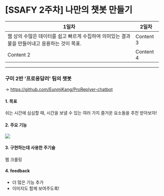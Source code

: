# [SSAFY 2주차] 나만의 챗봇 만들기

|1일차     | 2일차|
|--------- | ---------|
|웹 상의 수많은 데이터를 쉽고 빠르게 수집하여 의미있는 결과물을 만들어내고 응용하는 것이 목표.| Content 3|
|Content 2 | Content 4|



---------------------------
### 구미 2반 '프로응답러' 팀의 챗봇 <br/>
-> https://github.com/EunmiKang/ProReplyer-chatbot
#### 1. 목표
쉬는 시간에 심심할 때, 시간을 보낼 수 있는 여러 가지 즐거운 요소들을 추천 받아보자!
#### 2. 주요 기능
<img src="https://user-images.githubusercontent.com/18115456/50434019-03914900-091f-11e9-90f3-f1eaee064af5.JPG"><br/>
#### 3. 구현하는데 사용한 주기술
웹 크롤링
#### 4. feedback
* 더 많은 기능 추가
* 이미지도 함께 보여주도록!
